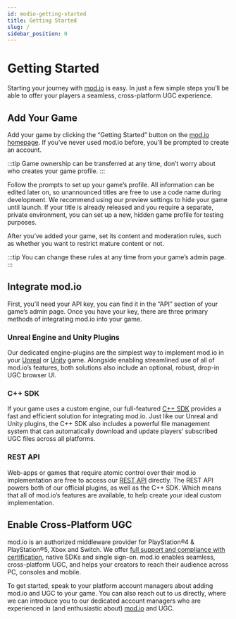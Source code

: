 ```yaml
---
id: modio-getting-started
title: Getting Started
slug: /
sidebar_position: 0
---
```


# Getting Started

Starting your journey with [mod.io](https://mod.io) is easy. In just a few simple steps you’ll be able to offer your players a seamless, cross-platform UGC experience.

## Add Your Game

Add your game by clicking the “Getting Started” button on the [mod.io homepage](https://mod.io). If you’ve never used mod.io before, you’ll be prompted to create an account. 

:::tip
Game ownership can be transferred at any time, don’t worry about who creates your game profile. 
:::

Follow the prompts to set up your game’s profile. All information can be edited later on, so unannounced titles are free to use a code name during development. We recommend using our preview settings to hide your game until launch. If your title is already released and you require a separate, private environment, you can set up a new, hidden game profile for testing purposes. 

After you’ve added your game, set its content and moderation rules, such as whether you want to restrict mature content or not. 

:::tip
You can change these rules at any time from your game’s admin page.
:::

## Integrate mod.io 

First, you’ll need your API key, you can find it in the “API” section of your game’s admin page. Once you have your key, there are three primary methods of integrating mod.io into your game. 

### Unreal Engine and Unity Plugins

Our dedicated engine-plugins are the simplest way to implement mod.io in your [Unreal](/unreal/) or [Unity](/unity/) game. Alongside enabling streamlined use of all of mod.io’s features, both solutions also include an optional, robust, drop-in UGC browser UI.

### C++ SDK

If your game uses a custom engine, our full-featured [C++ SDK](/cppsdk/) provides a fast and efficient solution for integrating mod.io. Just like our Unreal and Unity plugins, the C++ SDK also includes a powerful file management system that can automatically download and update players’ subscribed UGC files across all platforms.

### REST API

Web-apps or games that require atomic control over their mod.io implementation are free to access our [REST API](https://docs.mod.io/restapiref/#getting-started) directly. The REST API powers both of our official plugins, as well as the C++ SDK. Which means that all of mod.io’s features are available, to help create your ideal custom implementation.

## Enable Cross-Platform UGC

mod.io is an authorized middleware provider for PlayStation®4 & PlayStation®5, Xbox and Switch. We offer [full support and compliance with certification](/platforms/), native SDKs and single sign-on. mod.io enables seamless, cross-platform UGC, and helps your creators to reach their audience across PC, consoles and mobile.

To get started, speak to your platform account managers about adding mod.io and UGC to your game. You can also reach out to us directly, where we can introduce you to our dedicated account managers who are experienced in (and enthusiastic about) [mod.io](https://mod.io) and UGC.